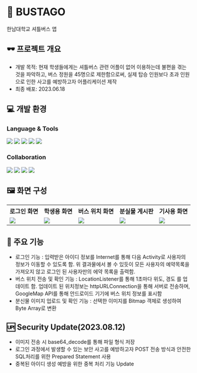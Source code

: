 # 🚌 BUSTAGO
한남대학교 셔틀버스 앱

## 🕶️ 프로젝트 개요
- 개발 목적: 현재 학생들에게는 셔틀버스 관련 어플이 없어 이용하는데 불편을 겪는 것을 파악하고, 버스 정원을 45명으로 제한함으로써, 실제 탑승 인원보다 초과 인원으로 인한 사고를 예방하고자 어플리케이션 제작
- 최종 배포: 2023.06.18

## 💻 개발 환경
### Language & Tools
<img src="https://img.shields.io/badge/java-007396?style=for-the-badge&logo=java&logoColor=white"> <img src="https://img.shields.io/badge/PHP-777BB4?style=for-the-badge&logo=php&logoColor=white"> <img src="https://img.shields.io/badge/MySQL-4479A1?style=for-the-badge&logo=mysql&logoColor=white"/> <img src="https://img.shields.io/badge/Android Studio-3DDC84?style=for-the-badge&logo=androidstudio&logoColor=white"/> <img src="https://img.shields.io/badge/Visual Studio Code-007ACC?style=for-the-badge&logo=visualstudiocode&logoColor=white"/>

### Collaboration
<img src="https://img.shields.io/badge/Notion-000000?style=for-the-badge&logo=notion&logoColor=white"/> <img src="https://img.shields.io/badge/Discord-5865F2?style=for-the-badge&logo=discord&logoColor=white"/> <img src="https://img.shields.io/badge/Slack-4A154B?style=for-the-badge&logo=slack&logoColor=white"/> <img src="https://img.shields.io/badge/Github-181717?style=for-the-badge&logo=github&logoColor=white"/>


## 🖼️ 화면 구성
<table>
        <tr>
              <th>로그인 화면</th>
              <th>학생용 화면</th>
                <th>버스 위치 화면</th>
                <th>분실물 게시판</th>
              <th>기사용 화면</th>
        </tr>
        <tr>
              <td valign="top"><img src="https://github.com/KIMJOONSIG/BUSTAGO/assets/129662947/10e91366-ab34-455a-8835-393b46f390f3"></td>
                <td valign="top"><img src="https://github.com/KIMJOONSIG/BUSTAGO/assets/129662947/6467f8a5-0ddc-4d04-851f-00132db959b8"></td>
                <td valign="top"><img src="https://github.com/KIMJOONSIG/BUSTAGO/assets/129662947/f8308bcd-3939-4f01-a01b-12e9c506e78f"></td>
                <td valign="top"><img src="https://github.com/KIMJOONSIG/BUSTAGO/assets/129662947/76efaba1-70a3-403a-81d4-15fc8b089cc2"></td>
                <td valign="top"><img src="https://github.com/KIMJOONSIG/BUSTAGO/assets/129662947/2bef0891-a8bd-4515-b390-a146d6872250"></td>
        </tr>
</table>

## 🌟 주요 기능
- 로그인 기능 : 입력받은 아이디 정보를 Internet를 통해 다음 Activity로 사용자의 정보가 이동할 수 있도록 함. 위 결과물에서 볼 수 있듯이 모든 사용자의 예약목록을 가져오지 않고 로그인 된 사용자만의 에약 목록을 출력함.
- 버스 위치 전송 및 확인 기능 : LocationListener를 통해 1초마다 위도, 경도 를 업데이트 함. 업데이트 된 위치정보는 httpURLConnection을 통해 서버로 전송하며, GoogleMap API를 통해 안드로이드 기기에 버스 위치 정보를 표시함
- 분신물 이미지 업로드 및 확인 기능 : 선택한 이미지를 Bitmap 객체로 생성하여 Byte Array로 변환

## 🆙 Security Update(2023.08.12)
- 이미지 전송 시 base64_decode를 통해 파일 형식 저장
- 로그인 과정에서 발생할 수 있는 보안 사고를 예방하고자 POST 전송 방식과 안전한 SQL처리를 위한 Prepared Statement 사용
- 중복된 아이디 생성 예방을 위한 중복 처리 기능 Update
